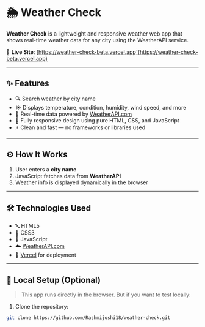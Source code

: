 # 🌦️ Weather Check

**Weather Check** is a lightweight and responsive weather web app that shows real-time weather data for any city using the WeatherAPI service.

🔗 **Live Site**: [https://weather-check-beta.vercel.app](https://weather-check-beta.vercel.app)

---

## ✨ Features

- 🔍 Search weather by city name
- ☀️ Displays temperature, condition, humidity, wind speed, and more
- 🎯 Real-time data powered by [WeatherAPI.com](https://www.weatherapi.com/)
- 📱 Fully responsive design using pure HTML, CSS, and JavaScript
- ⚡ Clean and fast — no frameworks or libraries used


---

## ⚙️ How It Works

1. User enters a **city name**
2. JavaScript fetches data from **WeatherAPI**
3. Weather info is displayed dynamically in the browser

---

## 🛠️ Technologies Used

- 🔤 HTML5
- 🎨 CSS3
- 🔧 JavaScript 
- ☁️ [WeatherAPI.com](https://www.weatherapi.com/)
- 🚀 [Vercel](https://vercel.com/) for deployment

---
## 🧪 Local Setup (Optional)

> This app runs directly in the browser. But if you want to test locally:

1. Clone the repository:
```bash
git clone https://github.com/Rashmijoshi18/weather-check.git
